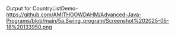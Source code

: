 Output for CountryListDemo-https://github.com/AMITHGOWDAHM/Advanced-Java-Programs/blob/main/5a.Swing_program/Screenshot%202025-05-18%20133950.png
